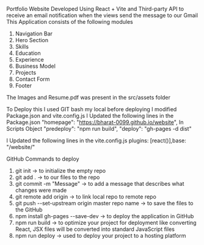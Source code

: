 Portfolio Website Developed Using React + Vite and Third-party API to receive an email notification when the views send the message to our Gmail
This Application consists of the following modules
1. Navigation Bar
2. Hero Section
3. Skills
4. Education
5. Experience
6. Business Model
7. Projects
8. Contact Form
9. Footer

The Images and Resume.pdf was present in the src/assets folder

To Deploy this I used GIT bash my local before deploying I modified Package.json and vite.config.js
I Updated the following lines in the Package.json 
"homepage": "https://bharat-0099.github.io/website", In Scripts Object "predeploy": "npm run build",
   "deploy": "gh-pages -d dist"

   I Updated the following lines in the vite.config.js
   plugins: [react()],base: "/website/"

GitHub Commands to deploy
1. git init -> to initialize the empty repo
2. git add . -> to our files to the repo
3. git commit -m "Message" -> to add a message that describes what changes were made
4. git remote add origin  -> to link local repo to remote repo
5. git push --set-upstream origin master repo name -> to save the files to the GitHub
6. npm install gh-pages --save-dev -> to deploy the application in GitHub
7. npm run build ->  to optimize your project for deployment like converting React, JSX files will be converted into standard JavaScript files
8. npm run deploy -> used to deploy your project to a hosting platform



